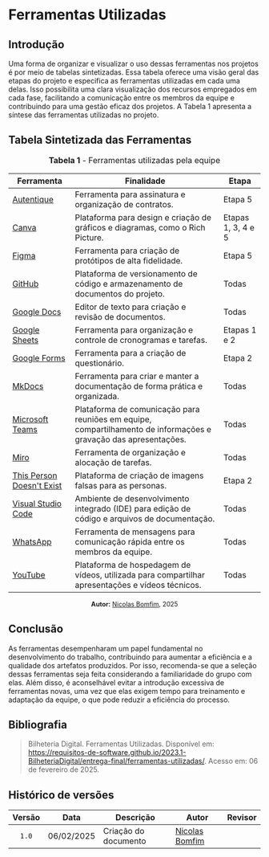 # Ferramentas Utilizadas

## Introdução

Uma forma de organizar e visualizar o uso dessas ferramentas nos projetos é por meio de tabelas sintetizadas. Essa tabela oferece uma visão geral das etapas do projeto e especifica as ferramentas utilizadas em cada uma delas. Isso possibilita uma clara visualização dos recursos empregados em cada fase, facilitando a comunicação entre os membros da equipe e contribuindo para uma gestão eficaz dos projetos. A Tabela 1 apresenta a síntese das ferramentas utilizadas no projeto.

## Tabela Sintetizada das Ferramentas

<div align="center">
<font size="3"><p style="text-align: center"><b>Tabela 1</b> - Ferramentas utilizadas pela equipe</p></font>

  <table>
    <thead>
      <tr>
        <th>Ferramenta</th>
        <th>Finalidade</th>
        <th>Etapa</th>
      </tr>
    </thead>
    <tbody>
      <tr>
        <td><a href="https://www.autentique.com.br/">Autentique</a></td>
        <td>Ferramenta para assinatura e organização de contratos.</td>
        <td>Etapa 5</td>
      </tr>
      <tr>
        <td><a href="https://www.canva.com/">Canva</a></td>
        <td>Plataforma para design e criação de gráficos e diagramas, como o Rich Picture.</td>
        <td>Etapas 1, 3, 4 e 5</td>
      </tr>
      <tr>
        <td><a href="https://www.figma.com/">Figma</a></td>
        <td>Ferramenta para criação de protótipos de alta fidelidade.</td>
        <td>Etapa 5</td>
      </tr>
      <tr>
        <td><a href="https://github.com/">GitHub</a></td>
        <td>Plataforma de versionamento de código e armazenamento de documentos do projeto.</td>
        <td>Todas</td>
      </tr>
      <tr>
        <td><a href="https://www.google.com/docs/about/">Google Docs</a></td>
        <td>Editor de texto para criação e revisão de documentos.</td>
        <td>Todas</td>
      </tr>
      <tr>
        <td><a href="https://www.google.com/sheets/about/">Google Sheets</a></td>
        <td>Ferramenta para organização e controle de cronogramas e tarefas.</td>
        <td>Etapas 1 e 2</td>
      </tr>
      <tr>
        <td><a href="https://workspace.google.com/intl/pt-BR/products/forms/">Google Forms</a></td>
        <td>Ferramenta para a criação de questionário.</td>
        <td>Etapa 2</td>
      </tr>
      <tr>
        <td><a href="https://www.mkdocs.org/">MkDocs</a></td>
        <td>Ferramenta para criar e manter a documentação de forma prática e organizada.</td>
        <td>Todas</td>
      </tr>
      <tr>
        <td><a href="https://www.microsoft.com/en/microsoft-teams/group-chat-software">Microsoft Teams</a></td>
        <td>Plataforma de comunicação para reuniões em equipe, compartilhamento de informações e gravação das apresentações.</td>
        <td>Todas</td>
      </tr>
      <tr>
        <td><a href="https://miro.com/app/dashboard/">Miro</a></td>
        <td>Ferramenta de organização e alocação de tarefas.</td>
        <td>Todas</td>
      </tr>
      <tr>
        <td><a href="https://this-person-does-not-exist.com/pt">This Person Doesn't Exist</a></td>
        <td>Plataforma de criação de imagens falsas para as personas.</td>
        <td>Etapa 2</td>
      </tr>                                                                                 
      <tr>
        <td><a href="https://code.visualstudio.com/">Visual Studio Code</a></td>
        <td>Ambiente de desenvolvimento integrado (IDE) para edição de código e arquivos de documentação.</td>
        <td>Todas</td>
      </tr>
      <tr>
        <td><a href="https://www.whatsapp.com/">WhatsApp</a></td>
        <td>Ferramenta de mensagens para comunicação rápida entre os membros da equipe.</td>
        <td>Todas</td>
      </tr>
      <tr>
        <td><a href="https://www.youtube.com/">YouTube</a></td>
        <td>Plataforma de hospedagem de vídeos, utilizada para compartilhar apresentações e vídeos técnicos.</td>
        <td>Todas</td>
      </tr>
    </tbody>
  </table>

  <p style="text-align: center; font-size: 0.9em;"><b>Autor:</b> <a href="https://github.com/nickgehjk">Nicolas Bomfim</a>, 2025</p>
</div>

## Conclusão

As ferramentas desempenharam um papel fundamental no desenvolvimento do trabalho, contribuindo para aumentar a eficiência e a qualidade dos artefatos produzidos. Por isso, recomenda-se que a seleção dessas ferramentas seja feita considerando a familiaridade do grupo com elas. Além disso, é aconselhável evitar a introdução excessiva de ferramentas novas, uma vez que elas exigem tempo para treinamento e adaptação da equipe, o que pode reduzir a eficiência do processo.

## Bibliografia

> Bilheteria Digital. Ferramentas Utilizadas. Disponível em: <https://requisitos-de-software.github.io/2023.1-BilheteriaDigital/entrega-final/ferramentas-utilizadas/>. Acesso em: 06 de fevereiro de 2025.

## Histórico de versões

| Versão | Data   | Descrição     | Autor     |  Revisor        |
| :----: | ------ | ------------- | --------- | :-------------: |
| `1.0`  | 06/02/2025 | Criação do documento  | [Nicolas Bomfim](https://github.com/nickgehjk) | []() |